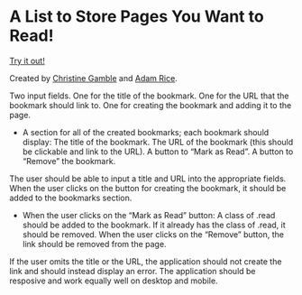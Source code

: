 # A List to Store Pages You Want to Read!

[Try it out!](https://adam-rice.github.io/linked_list/)

Created by [Christine Gamble](https://github.com/ccgamble) and [Adam Rice](https://github.com/adam-rice).

Two input fields.
One for the title of the bookmark.
One for the URL that the bookmark should link to.
One for creating the bookmark and adding it to the page.

* A section for all of the created bookmarks; each bookmark should display:
The title of the bookmark.
The URL of the bookmark (this should be clickable and link to the URL).
A button to “Mark as Read”.
A button to “Remove” the bookmark.

The user should be able to input a title and URL into the appropriate fields.
When the user clicks on the button for creating the bookmark, it should be added to the bookmarks section.

* When the user clicks on the “Mark as Read” button:
A class of .read should be added to the bookmark.
If it already has the class of .read, it should be removed.
When the user clicks on the “Remove” button, the link should be removed from the page.

If the user omits the title or the URL, the application should not create the link and should instead display an error.
The application should be resposive and work equally well on desktop and mobile.

